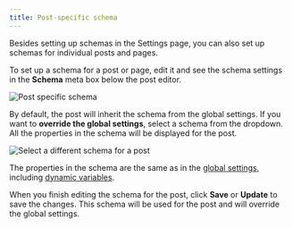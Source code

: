```yaml
---
title: Post-specific schema
---
```


Besides setting up schemas in the Settings page, you can also set up schemas for individual posts and pages.

To set up a schema for a post or page, edit it and see the schema settings in the **Schema** meta box below the post editor.

![Post specific schema](https://i.imgur.com/XpPJw5a.png)

By default, the post will inherit the schema from the global settings. If you want to **override the global settings**, select a schema from the dropdown. All the properties in the schema will be displayed for the post.

![Select a different schema for a post](https://i.imgur.com/DLQo8vk.png)

The properties in the schema are the same as in the [global settings](/slim-seo-schema/adding-schemas/#properties), including [dynamic variables](/slim-seo-schema/dynamic-variables/).

When you finish editing the schema for the post, click **Save** or **Update** to save the changes. This schema will be used for the post and will override the global settings.